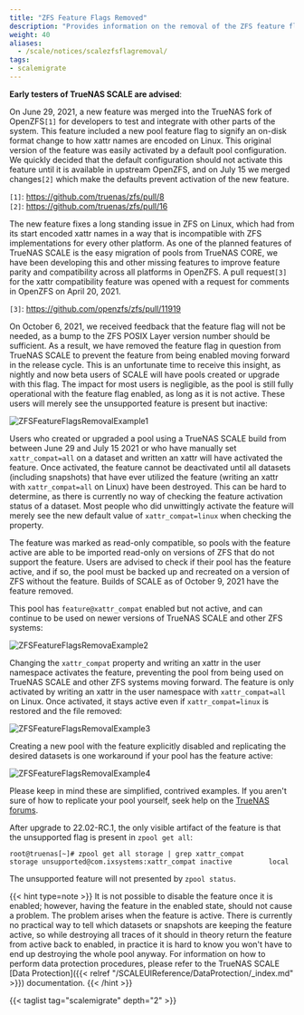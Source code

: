 ```yaml
---
title: "ZFS Feature Flags Removed"
description: "Provides information on the removal of the ZFS feature flag merged into OpenZFS on June 29, 2021."
weight: 40
aliases:
  - /scale/notices/scalezfsflagremoval/
tags:
- scalemigrate
---
```


**Early testers of TrueNAS SCALE are advised**:

On June 29, 2021, a new feature was merged into the TrueNAS fork of OpenZFS`[1]` for developers to test and integrate with other parts of the system. This feature included a new pool feature flag to signify an on-disk format change to how xattr names are encoded on Linux. This original version of the feature was easily activated by a default pool configuration. We quickly decided that the default configuration should not activate this feature until it is available in upstream OpenZFS, and on July 15 we merged changes`[2]` which make the defaults prevent activation of the new feature.

`[1]`: https://github.com/truenas/zfs/pull/8</br>
`[2]`: https://github.com/truenas/zfs/pull/16

The new feature fixes a long standing issue in ZFS on Linux, which had from its start encoded xattr names in a way that is incompatible with ZFS implementations for every other platform. As one of the planned features of TrueNAS SCALE is the easy migration of pools from TrueNAS CORE, we have been developing this and other missing features to improve feature parity and compatibility across all platforms in OpenZFS. A pull request`[3]` for the xattr compatibility feature was opened with a request for comments in OpenZFS on April 20, 2021.

`[3]`: https://github.com/openzfs/zfs/pull/11919

On October 6, 2021, we received feedback that the feature flag will not be needed, as a bump to the ZFS POSIX Layer version number should be sufficient. As a result, we have removed the feature flag in question from TrueNAS SCALE to prevent the feature from being enabled moving forward in the release cycle. This is an unfortunate time to receive this insight, as nightly and now beta users of SCALE will have pools created or upgrade with this flag.  The impact for most users is negligible, as the pool is still fully operational with the feature flag enabled, as long as it is not active. These users will merely see the unsupported feature is present but inactive:

![ZFSFeatureFlagsRemovalExample1](/images/SCALE/ZFSFeatureFlagsRemovalExample1.png "ZFS Feature Flags Removal Example 1")

Users who created or upgraded a pool using a TrueNAS SCALE build from between June 29 and July 15 2021 or who have manually set `xattr_compat=all` on a dataset and written an xattr will have activated the feature. Once activated, the feature cannot be deactivated until all datasets (including snapshots) that have ever utilized the feature (writing an xattr with `xattr_compat=all` on Linux) have been destroyed. This can be hard to determine, as there is currently no way of checking the feature activation status of a dataset. Most people who did unwittingly activate the feature will merely see the new default value of `xattr_compat=linux` when checking the property.

The feature was marked as read-only compatible, so pools with the feature active are able to be imported read-only on versions of ZFS that do not support the feature. Users are advised to check if their pool has the feature active, and if so, the pool must be backed up and recreated on a version of ZFS without the feature. Builds of SCALE as of October 9, 2021 have the feature removed.

This pool has `feature@xattr_compat` enabled but not active, and can continue to be used on newer versions of TrueNAS SCALE and other ZFS systems:

![ZFSFeatureFlagsRemovaExample2](/images/SCALE/ZFSFeatureFlagsRemovalExample2.png "ZFS Feature Flags Removal Example 2")

Changing the `xattr_compat` property and writing an xattr in the user namespace activates the feature, preventing the pool from being used on TrueNAS SCALE and other ZFS systems moving forward. The feature is only activated by writing an xattr in the user namespace with `xattr_compat=all` on Linux. Once activated, it stays active even if `xattr_compat=linux` is restored and the file removed:

![ZFSFeatureFlagsRemovalExample3](/images/SCALE/ZFSFeatureFlagsRemovalExample3.png "ZFS Feature Flags Removal Example 3")

Creating a new pool with the feature explicitly disabled and replicating the desired datasets is one workaround if your pool has the feature active:

![ZFSFeatureFlagsRemovalExample4](/images/SCALE/ZFSFeatureFlagsRemovalExample4.png "ZFS Feature Flags Removal Example 4")

Please keep in mind these are simplified, contrived examples.  If you aren't sure of how to replicate your pool yourself, seek help on the [TrueNAS forums](https://www.truenas.com/community/forums/truenas-scale-discussion/).

After upgrade to 22.02-RC.1, the only visible artifact of the feature is that the unsupported flag is present in `zpool get all`:

`root@truenas[~]# zpool get all storage | grep xattr_compat`</br>
`storage unsupported@com.ixsystems:xattr_compat inactive         local` 

The unsupported feature will not presented by `zpool status`.

{{< hint type=note >}}
It is not possible to disable the feature once it is enabled; however, having the feature in the enabled state, should not cause a problem. 
The problem arises when the feature is active.
There is currently no practical way to tell which datasets or snapshots are keeping the feature active, so while destroying all traces of it should in theory return the feature from active back to enabled, in practice it is hard to know you won't have to end up destroying the whole pool anyway.
For information on how to perform data protection procedures, please refer to the TrueNAS SCALE [Data Protection]({{< relref "/SCALEUIReference/DataProtection/_index.md" >}}) documentation.
{{< /hint >}}

{{< taglist tag="scalemigrate" depth="2" >}}